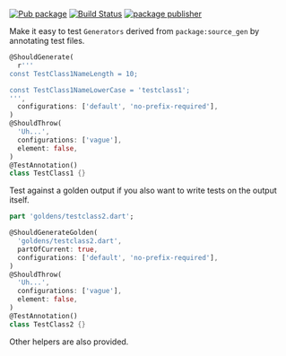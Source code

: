 [![Pub package](https://img.shields.io/pub/v/source_gen_test.svg)](https://pub.dev/packages/source_gen_test)
[![Build Status](https://github.com/kevmoo/source_gen_test/workflows/CI/badge.svg?branch=master)](https://github.com/kevmoo/source_gen_test/actions?query=workflow%3A%22CI%22+branch%3Amaster)
[![package publisher](https://img.shields.io/pub/publisher/source_gen_test.svg)](https://pub.dev/packages/source_gen_test/publisher)

Make it easy to test `Generators` derived from `package:source_gen` by
annotating test files.

```dart
@ShouldGenerate(
  r'''
const TestClass1NameLength = 10;

const TestClass1NameLowerCase = 'testclass1';
''',
  configurations: ['default', 'no-prefix-required'],
)
@ShouldThrow(
  'Uh...',
  configurations: ['vague'],
  element: false,
)
@TestAnnotation()
class TestClass1 {}
```

Test against a golden output if you also want to write tests on the output itself.

```dart
part 'goldens/testclass2.dart';

@ShouldGenerateGolden(
  'goldens/testclass2.dart',
  partOfCurrent: true,
  configurations: ['default', 'no-prefix-required'],
)
@ShouldThrow(
  'Uh...',
  configurations: ['vague'],
  element: false,
)
@TestAnnotation()
class TestClass2 {}
```

Other helpers are also provided.
